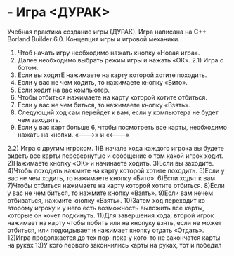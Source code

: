 # - Игра <ДУРАК>
  Учебная практика создание игры (ДУРАК).
Игра написана на С++ Borland Builder 6.0.
  Концепция игры и игровой механики.
1) Чтоб начать игру необходимо нажать кнопку «Новая игра».
2) Далее необходимо выбрать режим игры и нажать «ОК».
  2.1) Игра с ботом.
1) Если вы ходитЕ нажимаете на карту которой хотите походить.
  2) Если у вас не чем ходить, то нажимаете кнопку «Бито».
  3) Если ходит на вас компьютер.
  4) Чтобы отбиться нажимаете на карту которой хотите отбиться.
  5) Если у вас не чем биться, то нажимаете кнопку «Взять».
  6) Следующий ход сам перейдет к вам, если у компьютера не будет чем заходить.
  7) Если у вас карт больше 6, чтобы посмотреть все карты, необходимо нажать на кнопки.
  «--->» и «<---»

2.2) Игра с другим игроком.
  1)В начале хода каждого игрока вы будете видеть все карты перевернутые и сообщение о том какой игрок ходит.
  2)Нажимаете кнопку «ОК» и начинаете ходить.
  3)Если вы заходите.
  4)Чтобы походить нажмите на карту которой хотите походить.
  5)Если у вас не чем ходить, то нажимаете кнопку «Бито».
  6)Если ходят к вам.
  7)Чтобы отбиться нажимаете на карту которой хотите отбиться.
  8)Если у вас не чем биться, то нажмите кнопку «Взять».
  9)Если вам нечем отбиваться, нажмите кнопку «Взять».
  10)Затем ход переходит ко второму игроку и у него есть возможность выложить все карты, которые он хочет подкинуть.
  11)Для завершения хода, второй игрок нажимает на карту чтобы побить или на кнопуку взять, если не может отбиться, или подкидывает и нажимает кнопку отдать «Отдать».
  12)Игра продолжается до тех пор, пока у кого-то не закончатся карты на руках
  13)У кого первого закончились карты на руках, тот и победил

 


